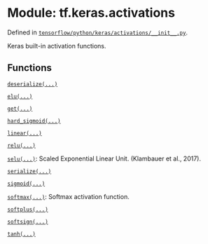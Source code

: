<div itemscope itemtype="http://developers.google.com/ReferenceObject">
<meta itemprop="name" content="tf.keras.activations" />
</div>

# Module: tf.keras.activations



Defined in [`tensorflow/python/keras/activations/__init__.py`](https://www.tensorflow.org/code/tensorflow/python/keras/activations/__init__.py).

Keras built-in activation functions.

## Functions

[`deserialize(...)`](../../tf/keras/activations/deserialize.md)

[`elu(...)`](../../tf/keras/activations/elu.md)

[`get(...)`](../../tf/keras/activations/get.md)

[`hard_sigmoid(...)`](../../tf/keras/activations/hard_sigmoid.md)

[`linear(...)`](../../tf/keras/activations/linear.md)

[`relu(...)`](../../tf/keras/activations/relu.md)

[`selu(...)`](../../tf/keras/activations/selu.md): Scaled Exponential Linear Unit. (Klambauer et al., 2017).

[`serialize(...)`](../../tf/keras/activations/serialize.md)

[`sigmoid(...)`](../../tf/keras/activations/sigmoid.md)

[`softmax(...)`](../../tf/keras/activations/softmax.md): Softmax activation function.

[`softplus(...)`](../../tf/keras/activations/softplus.md)

[`softsign(...)`](../../tf/keras/activations/softsign.md)

[`tanh(...)`](../../tf/keras/activations/tanh.md)

